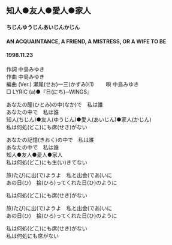 ## 知人●友人●愛人●家人
#### ちじんゆうじんあいじんかじん
#### AN ACQUAINTANCE, A FRIEND, A MISTRESS, OR A WIFE TO BE
#### 1998.11.23


作詞     中島みゆき　　　　　   
作曲      中島みゆき  　　　   
編曲 (Ver.) 瀬尾(せお)一三(かずみ)(1)　　
唄     中島みゆき    
□ LYRIC (a)●『日(にち)─WINGS』   
   
あなたの瞳(ひとみ)の中(なか)で　私は誰   
あなたの中で　私は誰   
知人(ちじん)●友人(ゆうじん)●愛人(あいじん)●家人(かじん)   
私は何処(どこ)にも席(せき)がない   
   
あなたの記憶(きおく)の中で　私は誰   
あなたの中で　私は誰   
知人●友人●愛人●家人   
私は何処(どこ)にも生(い)きてない   
   
旅(たび)に出(で)ようよ　私と出会(であ)いに   
あの日(ひ)　拾(ひろ)ってくれた日(ひ)のように   
   
私は何処(どこ)にも席(せき)がない   
   
旅(たび)に出(で)ようよ　私と出会(であ)いに   
あの日(ひ)　拾(ひろ)ってくれた日(ひ)のように   
   
私は何処(どこ)にも席(せき)がない   
私は何処にも席がない   